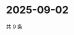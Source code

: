 # 2025-09-02

共 0 条

<!-- BEGIN ZHIHUVIDEO -->
<!-- 最后更新时间 Tue Sep 02 2025 16:16:19 GMT+0800 (China Standard Time) -->

<!-- END ZHIHUVIDEO -->
